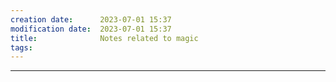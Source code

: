 ```yaml
---
creation date:		2023-07-01 15:37
modification date:	2023-07-01 15:37
title: 				Notes related to magic
tags:
---
```

---
[^1]:: [Magic](Magic.md)